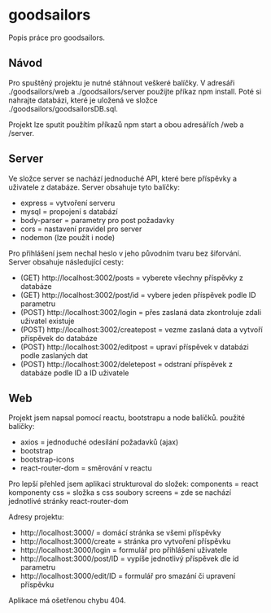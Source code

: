 # goodsailors
Popis práce pro goodsailors. 

## Návod
Pro spuštěný projektu je nutné stáhnout veškeré balíčky. V adresáři ./goodsailors/web a ./goodsailors/server použijte příkaz npm install.
Poté si nahrajte databázi, které je uložená ve složce ./goodsailors/goodsailorsDB.sql.

Projekt lze sputit použítím příkazů npm start a obou adresářích /web a /server.
## Server
Ve složce server se nachází jednoduché API, které bere příspěvky a uživatele z databáze.
Server obsahuje tyto balíčky: 
- express = vytvoření serveru
- mysql = propojení s databází
- body-parser = parametry pro post požadavky
- cors = nastavení pravidel pro server
- nodemon (lze použít i node)

Pro přihlášení jsem nechal heslo v jeho původním tvaru bez šiforvání. Server obsahuje následující cesty:

- (GET)  http://localhost:3002/posts = vyberete všechny příspěvky z databáze
- (GET)  http://localhost:3002/post/id = vybere jeden příspěvek podle ID parametru
- (POST) http://localhost:3002/login = přes zaslaná data zkontroluje zdali uživatel existuje
- (POST) http://localhost:3002/createpost = vezme zaslaná data a vytvoří příspěvek do databáze
- (POST) http://localhost:3002/editpost = upraví příspěvek v databázi podle zaslaných dat
- (POST) http://localhost:3002/deletepost = odstraní příspěvek z databáze podle ID a ID uživatele

## Web
Projekt jsem napsal pomocí reactu, bootstrapu a node balíčků.
použité balíčky:
- axios = jednoduché odesílání požadavků (ajax)
- bootstrap 
- bootstrap-icons
- react-router-dom = směrování v reactu 
 
Pro lepší přehled jsem aplikaci strukturoval do složek:
components = react komponenty
css = složka s css soubory
screens = zde se nachází jednotlivé stránky react-router-dom

Adresy projektu:
- http://localhost:3000/ = domácí stránka se všemi příspěvky
- http://localhost:3000/create = stránka pro vytvoření příspěvku
- http://localhost:3000/login = formulář pro přihlášení uživatele
- http://localhost:3000/post/ID = vypíše jednotlivý příspěvek dle id parametru
- http://localhost:3000/edit/ID = formulář pro smazání či upravení příspěvku

Aplikace má ošetřenou chybu 404. 

